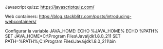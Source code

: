 Javascript quizz:
https://javascriptquiz.com/

Web containers:
https://blog.stackblitz.com/posts/introducing-webcontainers/

Configurar la variable JAVA_HOME:
ECHO %JAVA_HOME%
ECHO %PATH%
SET JAVA_HOME=C:\Program Files\Java\jdk1.8.0_211
SET PATH=%PATH%;C:\Program Files\Java\jdk1.8.0_211\bin